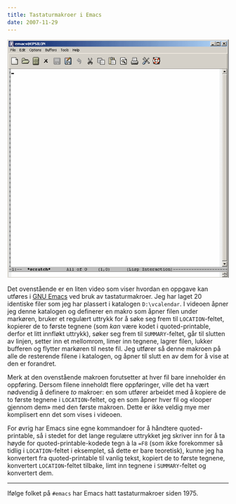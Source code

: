 ```yaml
---
title: Tastaturmakroer i Emacs
date: 2007-11-29
---
```


![](emacsmakroer.gif)

Det ovenstående er en liten video som viser hvordan en oppgave kan utføres i [GNU Emacs](http://www.gnu.org/software/emacs/) ved bruk av tastaturmakroer. Jeg har laget 20 identiske filer som jeg har plassert i katalogen `D:\vcalendar`. I videoen åpner jeg denne katalogen og definerer en makro som åpner filen under markøren, bruker et regulært uttrykk for å søke seg frem til `LOCATION`-feltet, kopierer de to første tegnene (som *kan* være kodet i quoted-printable, derfor et litt innfløkt uttrykk), søker seg frem til `SUMMARY`-feltet, går til slutten av linjen, setter inn et mellomrom, limer inn tegnene, lagrer filen, lukker bufferen og flytter markøren til neste fil. Jeg utfører så denne makroen på alle de resterende filene i katalogen, og åpner til slutt en av dem for å vise at den er forandret.

Merk at den ovenstående makroen forutsetter at hver fil bare inneholder én oppføring. Dersom filene inneholdt flere oppføringer, ville det ha vært nødvendig å definere *to* makroer: en som utfører arbeidet med å kopiere de to første tegnene i `LOCATION`-feltet, og en som åpner hver fil og «looper gjennom dem» med den første makroen. Dette er ikke veldig mye mer komplisert enn det som vises i videoen.

For øvrig har Emacs sine egne kommandoer for å håndtere quoted-printable, så i stedet for det lange regulære uttrykket jeg skriver inn for å ta høyde for quoted-printable-kodede tegn à la `=F8` (som ikke forekommer så tidlig i `LOCATION`-feltet i eksemplet, så dette er bare teoretisk), kunne jeg ha konvertert fra quoted-printable til vanlig tekst, kopiert de to første tegnene, konvertert `LOCATION`-feltet tilbake, limt inn tegnene i `SUMMARY`-feltet og konvertert dem.

---

Ifølge folket på `#emacs` har Emacs hatt tastaturmakroer siden 1975.

